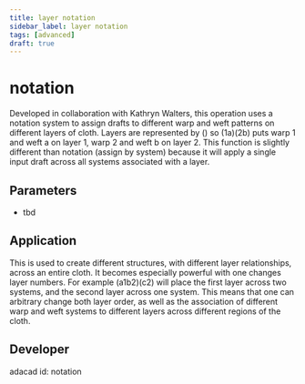 ```yaml
---
title: layer notation
sidebar_label: layer notation
tags: [advanced]
draft: true
---
```

# notation
Developed in collaboration with Kathryn Walters, this operation uses a notation system to assign drafts to different warp and weft patterns on different layers of cloth. Layers are represented by () so (1a)(2b) puts warp 1 and weft a on layer 1, warp 2 and weft b on layer 2. This function is slightly different than notation (assign by system) because it will apply a single input draft across all systems associated with a layer.

<!--![file](./img/notation.png)-->

## Parameters
- tbd

## Application
This is used to create different structures, with different layer relationships, across an entire cloth. It becomes especially powerful with one changes layer numbers. For example (a1b2)(c2) will place the first layer across two systems, and the second layer across one system. This means that one can arbitrary change both layer order, as well as the association of different warp and weft systems to different layers across different regions of the cloth.
## Developer
adacad id: notation
